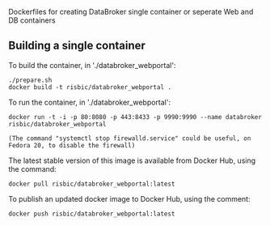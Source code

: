 Dockerfiles for creating DataBroker single container or seperate Web and DB containers

Building a single container
---------------------------

To build the container, in './databroker_webportal':

    ./prepare.sh
    docker build -t risbic/databroker_webportal .

To run the container, in './databroker_webportal':
 
    docker run -t -i -p 80:8080 -p 443:8433 -p 9990:9990 --name databroker risbic/databroker_webportal

    (The command "systemctl stop firewalld.service" could be useful, on Fedora 20, to disable the firewall)

The latest stable version of this image is available from Docker Hub, using the command:

    docker pull risbic/databroker_webportal:latest

To publish an updated docker image to Docker Hub, using the comment:

    docker push risbic/databroker_webportal:latest
